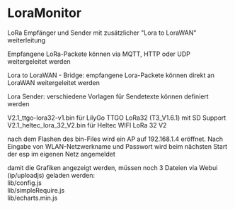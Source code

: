 # LoraMonitor
LoRa Empfänger und Sender mit zusätzlicher "Lora to LoraWAN" weiterleitung 

Empfangene LoRa-Packete können via MQTT, HTTP oder UDP weitergeleitet werden

Lora to LoraWAN - Bridge: empfangene Lora-Packete können direkt an LoraWAN weitergeleitet werden

Lora Sender: verschiedene Vorlagen für Sendetexte können definiert werden

V2.1_ttgo-lora32-v1.bin für LilyGo TTGO LoRa32 (T3_V1.6.1) mit SD Support   
V2.1_heltec_lora_32_V2.bin für Heltec WIFI LoRa 32 V2 

nach dem Flashen des bin-Files wird ein AP auf 192.168.1.4 eröffnet.
Nach Eingabe von WLAN-Netzwerkname und Passwort wird beim nächsten Start der esp im eigenen Netz angemeldet 

damit die Grafiken angezeigt werden, müssen noch 3 Dateien via Webui (ip/uploadjs) geladen werden:   
lib/config.js   
lib/simpleRequire.js   
lib/echarts.min.js
